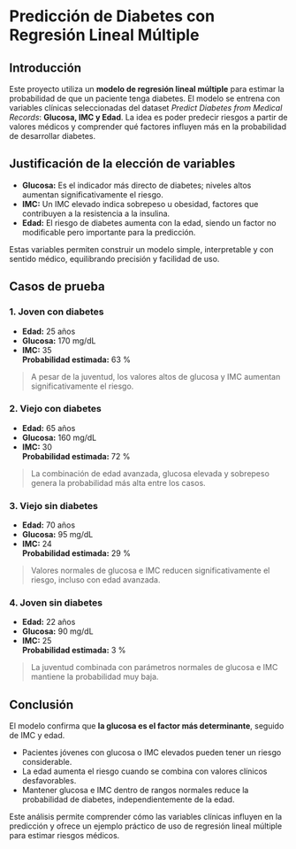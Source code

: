 # Predicción de Diabetes con Regresión Lineal Múltiple

## Introducción
Este proyecto utiliza un **modelo de regresión lineal múltiple** para estimar la probabilidad de que un paciente tenga diabetes. El modelo se entrena con variables clínicas seleccionadas del dataset *Predict Diabetes from Medical Records*: **Glucosa, IMC y Edad**. La idea es poder predecir riesgos a partir de valores médicos y comprender qué factores influyen más en la probabilidad de desarrollar diabetes.

## Justificación de la elección de variables
- **Glucosa:** Es el indicador más directo de diabetes; niveles altos aumentan significativamente el riesgo.  
- **IMC:** Un IMC elevado indica sobrepeso u obesidad, factores que contribuyen a la resistencia a la insulina.  
- **Edad:** El riesgo de diabetes aumenta con la edad, siendo un factor no modificable pero importante para la predicción.  

Estas variables permiten construir un modelo simple, interpretable y con sentido médico, equilibrando precisión y facilidad de uso.

## Casos de prueba

### 1. Joven con diabetes
- **Edad:** 25 años  
- **Glucosa:** 170 mg/dL  
- **IMC:** 35  
**Probabilidad estimada:** 63 %  
> A pesar de la juventud, los valores altos de glucosa y IMC aumentan significativamente el riesgo.

### 2. Viejo con diabetes
- **Edad:** 65 años  
- **Glucosa:** 160 mg/dL  
- **IMC:** 30  
**Probabilidad estimada:** 72 %  
> La combinación de edad avanzada, glucosa elevada y sobrepeso genera la probabilidad más alta entre los casos.

### 3. Viejo sin diabetes
- **Edad:** 70 años  
- **Glucosa:** 95 mg/dL  
- **IMC:** 24  
**Probabilidad estimada:** 29 %  
> Valores normales de glucosa e IMC reducen significativamente el riesgo, incluso con edad avanzada.

### 4. Joven sin diabetes
- **Edad:** 22 años  
- **Glucosa:** 90 mg/dL  
- **IMC:** 25  
**Probabilidad estimada:** 3 %  
> La juventud combinada con parámetros normales de glucosa e IMC mantiene la probabilidad muy baja.

## Conclusión
El modelo confirma que **la glucosa es el factor más determinante**, seguido de IMC y edad.  
- Pacientes jóvenes con glucosa o IMC elevados pueden tener un riesgo considerable.  
- La edad aumenta el riesgo cuando se combina con valores clínicos desfavorables.  
- Mantener glucosa e IMC dentro de rangos normales reduce la probabilidad de diabetes, independientemente de la edad.  

Este análisis permite comprender cómo las variables clínicas influyen en la predicción y ofrece un ejemplo práctico de uso de regresión lineal múltiple para estimar riesgos médicos.
